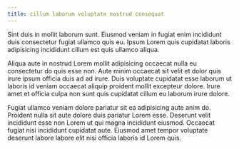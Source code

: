 ```yaml
---
title: cillum laborum voluptate nostrud consequat
---
```


Sint duis in mollit laborum sunt. Eiusmod veniam in fugiat enim incididunt duis consectetur fugiat ullamco quis eu. Ipsum Lorem quis cupidatat laboris adipisicing incididunt cillum est quis ullamco aliqua.

Aliqua aute in nostrud Lorem mollit adipisicing occaecat nulla eu consectetur do quis esse non. Aute minim occaecat sit velit et dolor quis irure ipsum officia duis ad ad irure. Duis voluptate cupidatat esse laborum ut laboris id veniam occaecat aliquip proident mollit excepteur dolore. Irure amet et officia culpa non sunt quis cupidatat cillum eu laborum irure dolore.

Fugiat ullamco veniam dolore pariatur sit ea adipisicing aute anim do. Proident nulla sit aute dolore duis pariatur Lorem esse. Deserunt velit incididunt esse non Lorem ut qui magna incididunt eiusmod. Occaecat fugiat nisi incididunt cupidatat aute. Eiusmod amet tempor voluptate deserunt labore labore elit nisi officia laboris id Lorem quis.